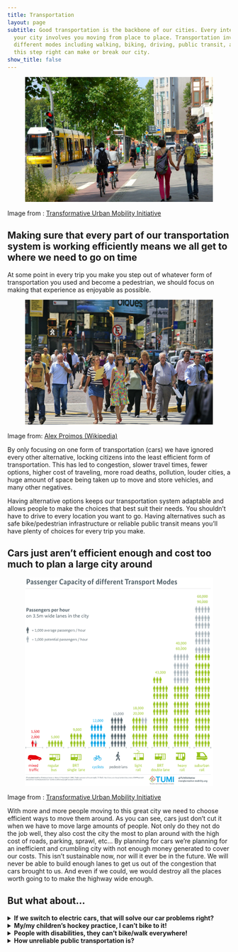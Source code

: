 ```yaml
---
title: Transportation
layout: page
subtitle: Good transportation is the backbone of our cities. Every interaction with
  your city involves you moving from place to place. Transportation involves many
  different modes including walking, biking, driving, public transit, and more. Getting
  this step right can make or break our city.
show_title: false
---
```


<figure>
<img src="/assets/img/transportationOptions.jpg" alt="Different transportation options being displayed: Transit, cycling, and walking">
</figure>
<figcaption >Image from : <a href="https://transformative-mobility.org/" data-type="link" data-id="https://transformative-mobility.org/">Transformative Urban Mobility Initiative</a></figcaption>

## Making sure that every part of our transportation system is working efficiently means we all get to where we need to go on time




At some point in every trip you make you step out of whatever form of transportation you used and become a pedestrian, we should focus on making that experience as enjoyable as possible.
<figure>
<img src="/assets/img/pedestrians.jpg" alt="Pedestrians crossing the street">
</figure>
<figcaption>Image from: <a href="https://en.wikipedia.org/wiki/Pedestrian#/media/File:CrossWalk_(5465840138).jpg" data-type="link" data-id="https://en.wikipedia.org/wiki/Pedestrian#/media/File:CrossWalk_(5465840138).jpg">Alex Proimos (Wikipedia)</a></figcaption>

<div class="row">

<div class="col-md-6">
<p>By only focusing on one form of transportation (cars) we have ignored every other alternative, locking citizens into the least efficient form of transportation. This has led to congestion, slower travel times, fewer options, higher cost of traveling, more road deaths, pollution, louder cities, a huge amount of space being taken up to move and store vehicles, and many other negatives.</p>
</div>
<div class="col-md-6">
<p>Having alternative options keeps our transportation system adaptable and allows people to make the choices that best suit their needs. You shouldn’t have to drive to every location you want to go. Having alternatives such as safe bike/pedestrian infrastructure or reliable public transit means you’ll have plenty of choices for every trip you make.</p>
</div>
</div>

## Cars just aren’t efficient enough and cost too much to plan a large city around
<div class="row mb-2">
<div class="col-md-6">
<figure>
<img src="/assets/img/passengerCapacityTransportModes-1.png" alt="Graph of passenger capacity of different transport modes. From least passengers per hour to most passengers per hour: Mixed traffic, regular bus, single lane BRT, cyclists, pedestrians, light rail, double lane BRT, heavy rail, suburban rail">
</figure>
<figcaption class="figcaption">Image from : <a href="https://transformative-mobility.org/" data-type="link" data-id="https://transformative-mobility.org/">Transformative Urban Mobility Initiative</a></figcaption>
</div>
<div class="col-md-6">
<p>With more and more people moving to this great city we need to choose efficient ways to move them around. As you can see, cars just don’t cut it when we have to move large amounts of people. Not only do they not do the job well, they also cost the city the most to plan around with the high cost of roads, parking, sprawl, etc… By planning for cars we’re planning for an inefficient and crumbling city with not enough money generated to cover our costs. This isn’t sustainable now, nor will it ever be in the future. We will never be able to build enough lanes to get us out of the congestion that cars brought to us. And even if we could, we would destroy all the places worth going to to make the highway wide enough.</p>
</div>
</div>

## But what about...
<details>
    <summary><strong>If we switch to electric cars, that will solve our car problems right?</strong></summary>
    <p>Electric cars are still cars at the end of the day. While they might be more efficient with energy they still take up large amounts of space, require tons of infrastructure upkeep in the form of roads to run, are extremely expensive, cause congestion, do not carry many people, and all the other issues that come with cars. We have been making our cars more efficient since the moment we created cars, and it has never solved any of the underlying issues of car dependency. Electric cars solve none of these underlying issues</p>
  </details>
<details>
<summary><strong>My/my children’s hockey practice, I can’t bike to it!</strong></summary>
    <p>Nor should you have to, providing alternative options doesn’t mean that you are restricted to these options, quite the opposite, it means you can now choose the best form of transportation for your circumstance. Just like how you might not want to bike to hockey practice you might not want to take a car to go to your local park, or to get a coffee with a friend, or to go out drinking at a bar on the weekend. </p>
</details>
<details>
<summary><strong>People with disabilities, they can’t bike/walk everywhere!</strong></summary>
    <p>Making our cities more accessible for alternative forms of transportation makes life easier for anyone with a disability. Most of the time now they cannot rely on our failing public transportation system, which means they have to either pay high prices for a personal driver, rely on an even worse ParaTranspo system, or have someone in their own lives drive them around. If they had a good public transit system they’d have much more freedom to get themselves to where they need to go without relying on people in their lives.</p>
</details>
<details>
<summary><strong>How unreliable public transportation is?</strong></summary>
    <p>With our current setup this is unfortunately true, but it doesn’t have to be like this! Public transportation is extremely efficient in many other cities around the world, some even having it as the preferred mode of transportation as it’s quicker, cheaper, and more reliable than getting through traffic. We need to change our priorities here to have a more balanced approach. We also need more density throughout our city to enable public transportation to work efficiently, as without density we just don’t have the people required to run frequent bus/train service that makes a good public transportation system. </p>
</details>